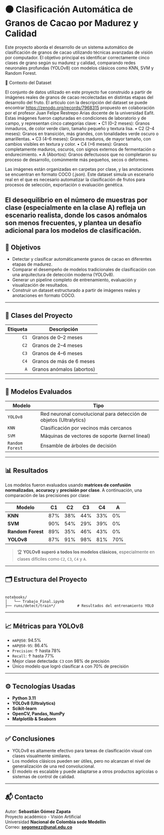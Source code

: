 # 🟤 Clasificación Automática de Granos de Cacao por Madurez y Calidad

Este proyecto aborda el desarrollo de un sistema automático de clasificación de granos de cacao utilizando técnicas avanzadas de visión por computador. El objetivo principal es identificar correctamente cinco clases de grano según su madurez y calidad, comparando redes neuronales profundas (YOLOv8) con modelos clásicos como KNN, SVM y Random Forest.

🌱 Contexto del Dataset

El conjunto de datos utilizado en este proyecto fue construido a partir de imágenes reales de granos de cacao recolectadas en distintas etapas del desarrollo del fruto. El articulo con la descripción del dataset se puede encontrar https://zenodo.org/records/7968315 propuesto en colaboración por el profesor Juan Felipe Restrepo Arias docente de la universidad Eafit. Estas imágenes fueron capturadas en condiciones de laboratorio y de campo, y representan cinco categorías clave:
	•	C1 (0–2 meses): Granos inmaduros, de color verde claro, tamaño pequeño y textura lisa.
	•	C2 (2–4 meses): Granos en transición, más grandes, con tonalidades verde oscuro o amarillentas.
	•	C3 (4–6 meses): Granos maduros, de mayor tamaño, con cambios visibles en textura y color.
	•	C4 (>6 meses): Granos completamente maduros, oscuros, con signos externos de fermentación o endurecimiento.
	•	A (Abortos): Granos defectuosos que no completaron su proceso de desarrollo, comúnmente más pequeños, secos o deformes.

Las imágenes están organizadas en carpetas por clase, y las anotaciones se encuentran en formato COCO (.json). Este dataset simula un escenario real en el que es necesario automatizar la clasificación de frutos para procesos de selección, exportación o evaluación genética.

El desequilibrio en el número de muestras por clase (especialmente en la clase A) refleja un escenario realista, donde los casos anómalos son menos frecuentes, y plantea un desafío adicional para los modelos de clasificación.
---

## 🎯 Objetivos

- Detectar y clasificar automáticamente granos de cacao en diferentes etapas de madurez.
- Comparar el desempeño de modelos tradicionales de clasificación con una arquitectura de detección moderna (YOLOv8).
- Generar un pipeline completo de entrenamiento, evaluación y visualización de resultados.
- Construir un dataset estructurado a partir de imágenes reales y anotaciones en formato COCO.

---

## 🧪 Clases del Proyecto

| Etiqueta | Descripción           |
|---------:|------------------------|
| `C1`     | Granos de 0–2 meses    |
| `C2`     | Granos de 2–4 meses    |
| `C3`     | Granos de 4–6 meses    |
| `C4`     | Granos de más de 6 meses |
| `A`      | Granos anómalos (abortos)

---

## 🧠 Modelos Evaluados

| Modelo          | Tipo                     |
|------------------|--------------------------|
| `YOLOv8`         | Red neuronal convolucional para detección de objetos (Ultralytics)  
| `KNN`            | Clasificación por vecinos más cercanos  
| `SVM`            | Máquinas de vectores de soporte (kernel lineal)  
| `Random Forest`  | Ensamble de árboles de decisión  

---

## 📊 Resultados

Los modelos fueron evaluados usando **matrices de confusión normalizadas**, **accuracy** y **precisión por clase**. A continuación, una comparación de las precisiones por clase:

| Modelo         | C1   | C2   | C3   | C4   | A    |
|----------------|------|------|------|------|------|
| **KNN**        | 87%  | 38%  | 44%  | 33%  | 0%   |
| **SVM**        | 90%  | 54%  | 29%  | 39%  | 0%   |
| **Random Forest** | 89% | 35% | 46% | 43% | 0%   |
| **YOLOv8**     | 87%  | 91%  | 98%  | 81%  | 70%  |

> 🏆 **YOLOv8 superó a todos los modelos clásicos**, especialmente en clases difíciles como `C2`, `C3`, `C4` y `A`.

---

## 🗂️ Estructura del Proyecto

```
        
notebooks/
│   └── Trabajo_Final.ipynb
├── runs/detect/train*/          # Resultados del entrenamiento YOLO
```

---

## 📈 Métricas para YOLOv8

- `mAP@50`: 94.5%  
- `mAP@50-95`: 86.4%  
- `Precision`: ↑ hasta 78%  
- `Recall`: ↑ hasta 77%  
- Mejor clase detectada: `C3` con 98% de precisión  
- Único modelo que logró clasificar `A` con 70% de precisión

---

## ⚙️ Tecnologías Usadas

- **Python 3.11**
- **YOLOv8 (Ultralytics)**
- **Scikit-learn**
- **OpenCV, Pandas, NumPy**
- **Matplotlib & Seaborn**


---

## ✅ Conclusiones

- YOLOv8 es altamente efectivo para tareas de clasificación visual con clases visualmente similares.
- Los modelos clásicos pueden ser útiles, pero no alcanzan el nivel de generalización de una red convolucional.
- El modelo es escalable y puede adaptarse a otros productos agrícolas o sistemas de control de calidad.

---

## 📬 Contacto

Autor: **Sebastián Gómez Zapata**  
Proyecto académico - Visión Artificial  
Universidad **Nacional de Colombia sede Medellín**  
Correo: **segomezz@unal.edu.co**

